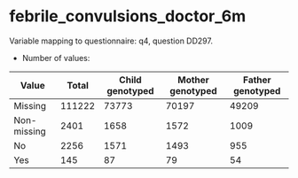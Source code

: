 # febrile_convulsions_doctor_6m
Variable mapping to questionnaire: q4, question DD297.
- Number of values:

| Value | Total | Child genotyped | Mother genotyped | Father genotyped |
| ----- | ----- | --------------- | ---------------- | ---------------- |
| Missing | 111222 | 73773 | 70197 | 49209 |
| Non-missing | 2401 | 1658 | 1572 | 1009 |
| No | 2256 | 1571 | 1493 |955 |
| Yes | 145 | 87 | 79 |54 |



